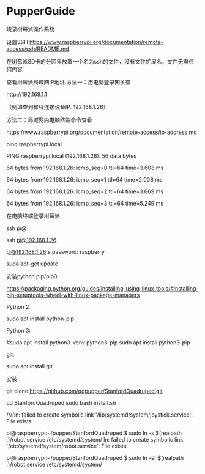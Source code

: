 # PupperGuide

烧录树莓派操作系统

设置SSH https://www.raspberrypi.org/documentation/remote-access/ssh/README.md

在树莓派SD卡的分区里放置一个名为ssh的文件，没有文件扩展名，文件无需任何内容

查看树莓派局域网IP地址 方法一：用电脑登录网关查

http://192.168.1.1

（例如查到有线连接设备IP: 192.168.1.26）

方法二：局域网内电脑终端命令查看

https://www.raspberrypi.org/documentation/remote-access/ip-address.md

ping raspberrypi.local

PING raspberrypi.local (192.168.1.26): 56 data bytes

64 bytes from 192.168.1.26: icmp_seq=0 ttl=64 time=3.608 ms

64 bytes from 192.168.1.26: icmp_seq=1 ttl=64 time=2.008 ms

64 bytes from 192.168.1.26: icmp_seq=2 ttl=64 time=3.669 ms

64 bytes from 192.168.1.26: icmp_seq=3 ttl=64 time=5.249 ms

在电脑终端登录树莓派

ssh pi@

ssh pi@192.168.1.26

pi@192.168.1.26's password: raspberry


sudo apt-get update


安装python pip/pip3

https://packaging.python.org/guides/installing-using-linux-tools/#installing-pip-setuptools-wheel-with-linux-package-managers

Python 2:

sudo apt install python-pip

Python 3:

#sudo apt install python3-venv python3-pip
sudo apt install python3-pip

git:

sudo apt install git

安装

git clone https://github.com/qdpupper/StanfordQuadruped.git

cd StanfordQuadruped
sudo bash install.sh


////ln: failed to create symbolic link '/lib/systemd/system/joystick.service': File exists

pi@raspberrypi:~/pupper/StanfordQuadruped $ sudo ln -s $(realpath .)/robot.service /etc/systemd/system/ 
ln: failed to create symbolic link '/etc/systemd/system/robot.service': File exists

pi@raspberrypi:~/pupper/StanfordQuadruped $ sudo ln -sf $(realpath .)/robot.service /etc/systemd/system/





